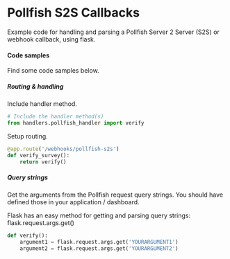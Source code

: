 # Pollfish S2S Callbacks
Example code for handling and parsing a Pollfish Server 2 Server (S2S) or webhook callback, using flask. 

#### Code samples
Find some code samples below. 

##### Routing & handling
Include handler method.
 
```python
# Include the handler method(s)
from handlers.pollfish_handler import verify
```

Setup routing. 
```python
@app.route('/webhooks/pollfish-s2s')
def verify_survey():
    return verify()
```

##### Query strings 
Get the arguments from the Pollfish request query strings. You should have defined those in your application / dashboard. 

Flask has an easy method for getting and parsing query strings: flask.request.args.get()
```python
def verify():
    argument1 = flask.request.args.get('YOURARGUMENT1')
    argument2 = flask.request.args.get('YOURARGUMENT2')
```
